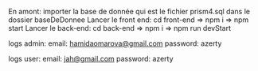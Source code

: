 En amont: importer la base de donnée qui est le fichier prism4.sql dans le dossier baseDeDonnee
Lancer le front end: cd front-end => npm i => npm start
Lancer le back-end: cd back-end => npm i => npm run devStart

logs admin:
email: hamidaomarova@gmail.com
password: azerty

logs user:
email: jah@gmail.com
password: azerty
